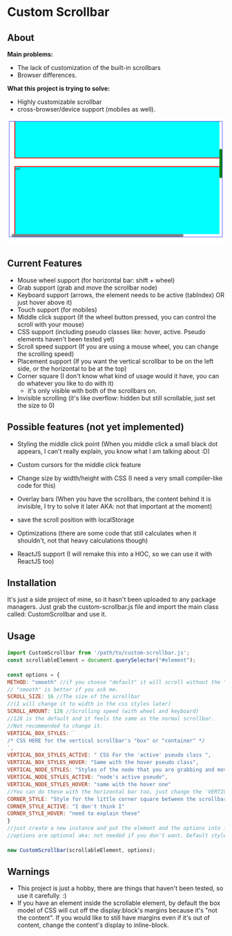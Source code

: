 # Custom Scrollbar

## About

**Main problems:**

- The lack of customization of the built-in scrollbars
- Browser differences.

**What this project is trying to solve:**

- Highly customizable scrollbar
- cross-browser/device support (mobiles as well).

![preview](/assets/preview.png "Preview Screenshot")

## Current Features

- Mouse wheel support (for horizontal bar: shift + wheel)
- Grab support (grab and move the scrollbar node)
- Keyboard support (arrows, the element needs to be active (tabIndex) OR just hover above it)
- Touch support (for mobiles)
- Middle click support (If the wheel button pressed, you can control the scroll with your mouse)
- CSS support (including pseudo classes like: hover, active. Pseudo elements haven't been tested yet)
- Scroll speed support (If you are using a mouse wheel, you can change the scrolling speed)
- Placement support (If you want the vertical scrollbar to be on the left side, or the horizontal to be at the top)
- Corner square (I don't know what kind of usage would it have, you can do whatever you like to do with it)
  - it's only visible with both of the scrollbars on.
- Invisible scrolling (it's like overflow: hidden but still scrollable, just set the size to 0)

## Possible features (not yet implemented)

- Styling the middle click point (When you middle click a small black dot appears, I can't really explain, you know what I am talking about :D)

- Custom cursors for the middle click feature
- Change size by width/height with CSS (I need a very small compiler-like code for this)
- Overlay bars (When you have the scrollbars, the content behind it is invisible, I try to solve it later AKA: not that important at the moment)
- save the scroll position with localStorage
- Optimizations (there are some code that still calculates when it shouldn't, not that heavy calculations though)
- ReactJS support (I will remake this into a HOC, so we can use it with ReactJS too)

## Installation

It's just a side project of mine, so it hasn't been uploaded to any package managers. Just grab the custom-scrollbar.js file and import the main class called: CustomScrollbar and use it.

## Usage

```js
import CustomScrollbar from '/path/to/custom-scrollbar.js';
const scrollableElement = document.querySelector("#element");

const options = {
METHOD: "smooth" //if you choose "default" it will scroll without the "smoothness"
// "smooth" is better if you ask me.
SCROLL_SIZE: 16 //The size of the scrollbar
//(I will change it to width in the css styles later)
SCROLL_AMOUNT: 128 //Scrolling speed (with wheel and keyboard)
//128 is the default and it feels the same as the normal scrollbar.
//Not recommended to change it.
VERTICAL_BOX_STYLES: `
/* CSS HERE for the vertical scrollbar's "box" or "container" */
`,
VERTICAL_BOX_STYLES_ACTIVE: " CSS For the 'active' pseudo class ",
VERTICAL_BOX_STYLES_HOVER: "Same with the hover pseudo class",
VERTICAL_NODE_STYLES: "Styles of the node that you are grabbing and moving in the box",
VERTICAL_NODE_STYLES_ACTIVE: "node's active pseudo",
VERTICAL_NODE_STYLES_HOVER: "same with the hover one"
//You can do these with the horizontal bar too, just change the 'VERTICAL' to 'HORIZONTAL',
CORNER_STYLE: "Style for the little corner square between the scrollbars"
CORNER_STYLE_ACTIVE: "I don't think I"
CORNER_STYLE_HOVER: "need to explain these"
}
//just create a new instance and put the element and the options into it.
//options are optional aka: not needed if you don't want. Default styles will apply then.

new CustomScrollbar(scrollableElement, options);
```

## Warnings

- This project is just a hobby, there are things that haven't been tested, so use it carefully. :)
- If you have an element inside the scrollable element, by default the box model of CSS will cut off the display:block's margins because it's "not the content". If you would like to still have margins even if it's out of content, change the content's display to inline-block.
